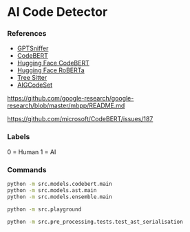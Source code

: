 # AI Code Detector

### References

- [GPTSniffer](https://github.com/MDEGroup/GPTSniffer)
- [CodeBERT](https://github.com/microsoft/CodeBERT)
- [Hugging Face CodeBERT](https://huggingface.co/microsoft/codebert-base)
- [Hugging Face RoBERTa](https://huggingface.co/docs/transformers/main/en/model_doc/roberta#roberta)
- [Tree Sitter](https://tree-sitter.github.io/tree-sitter/)
- [AIGCodeSet](https://huggingface.co/datasets/basakdemirok/AIGCodeSet)

https://github.com/google-research/google-research/blob/master/mbpp/README.md

https://github.com/microsoft/CodeBERT/issues/187

### Labels
0 = Human
1 = AI

### Commands

```bash
python -m src.models.codebert.main
python -m src.models.ast.main
python -m src.models.ensemble.main

python -m src.playground

python -m src.pre_processing.tests.test_ast_serialisation
```